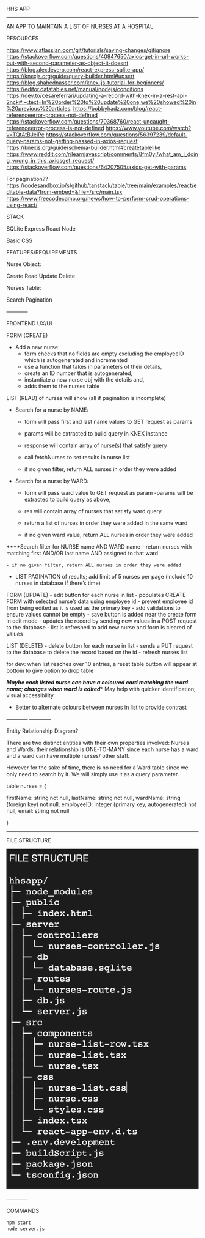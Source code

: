 HHS APP
______

AN APP TO MAINTAIN A LIST OF NURSES AT A HOSPITAL

RESOURCES 

https://www.atlassian.com/git/tutorials/saving-changes/gitignore
https://stackoverflow.com/questions/40947650/axios-get-in-url-works-but-with-second-parameter-as-object-it-doesnt
https://blog.alexdevero.com/react-express-sqlite-app/
https://knexjs.org/guide/query-builder.html#upsert
https://blog.shahednasser.com/knex-js-tutorial-for-beginners/
https://editor.datatables.net/manual/nodejs/conditions
https://dev.to/cesareferrari/updating-a-record-with-knex-in-a-rest-api-2nck#:~:text=In%20order%20to%20update%20one,we%20showed%20in%20previous%20articles.
https://bobbyhadz.com/blog/react-referenceerror-process-not-defined
https://stackoverflow.com/questions/70368760/react-uncaught-referenceerror-process-is-not-defined
https://www.youtube.com/watch?v=TQtAtBJeiPc
https://stackoverflow.com/questions/56397239/default-query-params-not-getting-passed-in-axios-request
https://knexjs.org/guide/schema-builder.html#createtablelike
https://www.reddit.com/r/learnjavascript/comments/8fm0yj/what_am_i_doing_wrong_in_this_axiosget_request/
https://stackoverflow.com/questions/64207505/axios-get-with-params

For pagination??
https://codesandbox.io/s/github/tanstack/table/tree/main/examples/react/editable-data?from-embed=&file=/src/main.tsx
https://www.freecodecamp.org/news/how-to-perform-crud-operations-using-react/

STACK

SQLite
Express
React
Node

Basic CSS

FEATURES/REQUIREMENTS

Nurse Object: 

Create
Read
Update
Delete

Nurses Table:

Search
Pagination

————

FRONTEND 
UX/UI
	
FORM (CREATE)
- Add a new nurse:
	- form checks that no fields are empty excluding the employeeID which is 		autogenerated and incremented
	- use a function that takes in parameters of their details, 
	- create an ID number that is autogenerated,
	- instantiate a new nurse obj with the details and,
	- adds them to the nurses table

LIST (READ) of nurses will show (all if pagination is incomplete)
- Search for a nurse by NAME:
	- form will pass first and last name values to GET request as params
	- params will be extracted to build query in KNEX instance
	- response will contain array of nurse(s) that satisfy query
	- call fetchNurses to set results in nurse list
	
	- if no given filter, return ALL nurses in order they were added

- Search for a nurse by WARD:
	- form will pass ward value to GET request as param
	-params will be extracted to build query as above,
	- res will contain array of nurses that satisfy ward query
	- return a list of nurses in order they were added in the same ward

	- if no given ward value, return ALL nurses in order they were added

****Search filter for NURSE name AND WARD name
	- return nurses with matching first AND/OR last name AND assigned to that ward

	- if no given filter, return ALL nurses in order they were added

- LIST PAGINATION of results; add limit of 5 nurses per page (include 10 nurses in database if there’s time)

FORM (UPDATE) 
	- edit button for each nurse in list
	- populates CREATE FORM with selected nurse’s data using employee id
	- prevent employee id from being edited as it is used as the primary key
	- add validations to ensure values cannot be empty
	- save button is added near the create form in edit mode
	- updates the record by sending new values in a POST request to the database
	- list is refreshed to add new nurse and form is cleared of values


LIST (DELETE) 
	- delete button for each nurse in list
	- sends a PUT request to the database to delete the record based on the id
	- refresh nurses list

for dev: when list reaches over 10 entries, a reset table button will appear at bottom to give option to drop table

***Maybe each listed nurse can have a coloured card matching the ward name; changes when ward is edited**** May help with quicker identification; visual accessibility 

- Better to alternate colours between nurses in list to provide contrast

————
————

Entity Relationship Diagram?

There are two distinct entities with their own properties involved: Nurses and Wards; their relationship is ONE-TO-MANY since each nurse has a ward and a ward can have multiple nurses/ other staff.

However for the sake of time, there is no need for a Ward table since we only need to search by it. We will simply use it as a query parameter.	

table nurses  =  {

firstName: string not null,
lastName: string not null,
wardName: string (foreign key) not null,
employeeID: integer (primary key, autogenerated) not null,
email: string not null

}

______

FILE STRUCTURE

![alternative text](directory-structure.png "HHS file structure")

————

COMMANDS

	npm start
	node server.js


